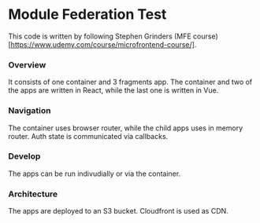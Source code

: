 # Module Federation Test
This code is written by following Stephen Grinders (MFE course)[https://www.udemy.com/course/microfrontend-course/].

### Overview
It consists of one container and 3 fragments app. The container and two of the apps are written in React, while the last one is written in Vue. 

### Navigation
The container uses browser router, while the child apps uses in memory router. Auth state is communicated via callbacks.

### Develop
The apps can be run indivudially or via the container.

### Architecture
The apps are deployed to an S3 bucket. Cloudfront is used as CDN.